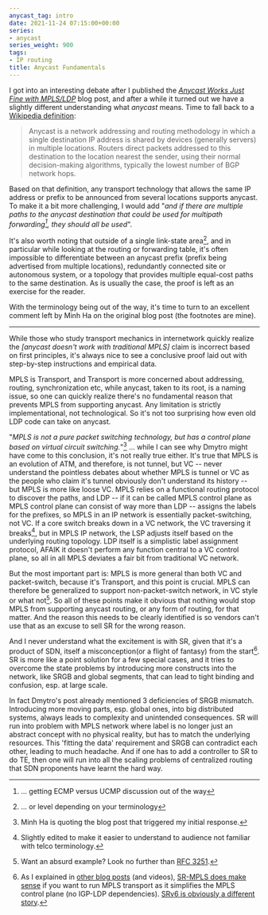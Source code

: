 ```yaml
---
anycast_tag: intro
date: 2021-11-24 07:15:00+00:00
series:
- anycast
series_weight: 900
tags:
- IP routing
title: Anycast Fundamentals
---
```

I got into an interesting debate after I published the _[Anycast Works Just Fine with MPLS/LDP](/2021/11/anycast-mpls.html)_ blog post, and after a while it turned out we have a slightly different understanding what *anycast* means. Time to fall back to a [Wikipedia definition](https://en.wikipedia.org/wiki/Anycast):

> Anycast is a network addressing and routing methodology in which a single destination IP address is shared by devices (generally servers) in multiple locations. Routers direct packets addressed to this destination to the location nearest the sender, using their normal decision-making algorithms, typically the lowest number of BGP network hops.

Based on that definition, any transport technology that allows the same IP address or prefix to be announced from several locations supports anycast. To make it a bit more challenging, I would add "_and if there are multiple paths to the anycast destination that could be used for multipath forwarding[^UCMP], they should all be used_".
<!--more-->
It's also worth noting that outside of a single link-state area[^LEV], and in particular while looking at the routing or forwarding table, it's often impossible to differentiate between an anycast prefix (prefix being advertised from multiple locations), redundantly connected site or autonomous system, or a topology that provides multiple equal-cost paths to the same destination. As is usually the case, the proof is left as an exercise for the reader.

[^UCMP]: ... getting ECMP versus UCMP discussion out of the way

[^LEV]: ... or level depending on your terminology

With the terminology being out of the way, it's time to turn to an excellent comment left by Minh Ha on the original blog post (the footnotes are mine).

---

While those who study transport mechanics in internetwork quickly realize the *[anycast doesn't work with traditional MPLS]* claim is incorrect based on first principles, it's always nice to see a conclusive proof laid out with step-by-step instructions and empirical data.

MPLS is Transport, and Transport is more concerned about addressing, routing, synchronization etc, while anycast, taken to its root, is a naming issue, so one can quickly realize there's no fundamental reason that prevents MPLS from supporting anycast. Any limitation is strictly implementational, not technological. So it's not too surprising how even old LDP code can take on anycast.

"*MPLS is not a pure packet switching technology, but has a control plane based on virtual circuit switching.*"[^Q1] ... while I can see why Dmytro might have come to this conclusion, it's not really true either. It's true that MPLS is an evolution of ATM, and therefore, is not tunnel, but VC -- never understand the pointless debates about whether MPLS is tunnel or VC as the people who claim it's tunnel obviously don't understand its history -- but MPLS is more like loose VC. MPLS relies on a functional routing protocol to discover the paths, and LDP -- if it can be called MPLS control plane as MPLS control plane can consist of way more than LDP -- assigns the labels for the prefixes, so MPLS in an IP network is essentially packet-switching, not VC. If a core switch breaks down in a VC network, the VC traversing it breaks[^ED], but in MPLS IP network, the LSP adjusts itself based on the underlying routing topology. LDP itself is a simplistic label assignment protocol, AFAIK it doesn't perform any function central to a VC control plane, so all in all MPLS deviates a fair bit from traditional VC network.

[^Q1]: Minh Ha is quoting the blog post that triggered my initial response.

[^ED]: Slightly edited to make it easier to understand to audience not familiar with telco terminology.

But the most important part is: MPLS is more general than both VC and packet-switch, because it's Transport, and this point is crucial. MPLS can therefore be generalized to support non-packet-switch network, in VC style or what not[^EOM]. So all of these points make it obvious that nothing would stop MPLS from supporting anycast routing, or any form of routing, for that matter. And the reason this needs to be clearly identified is so vendors can't use that as an excuse to sell SR for the wrong reason.

[^EOM]: Want an absurd example? Look no further than [RFC 3251](https://datatracker.ietf.org/doc/html/rfc3251).

And I never understand what the excitement is with SR, given that it's a product of SDN, itself a misconception(or a flight of fantasy) from the start[^SR]. SR is more like a point solution for a few special cases, and it tries to overcome the state problems by introducing more constructs into the network, like SRGB and global segments, that can lead to tight binding and confusion, esp. at large scale.

[^SR]: As I explained in [other blog posts](/tag/segment-routing.html) (and videos), [SR-MPLS does make sense](/2019/04/why-is-mpls-segment-routing-better-than.html) if you want to run MPLS transport as it simplifies the MPLS control plane (no IGP-LDP dependencies). [SRv6 is obviously a different story](/2019/01/srv6-one-tool-to-rule-them-all.html).

In fact Dmytro's post already mentioned 3 deficiencies of SRGB mismatch. Introducing more moving parts, esp. global ones, into big distributed systems, always leads to complexity and unintended consequences. SR will run into problem with MPLS network where label is no longer just an abstract concept with no physical reality, but has to match the underlying resources. This 'fitting the data' requirement and SRGB can contradict each other, leading to much headache. And if one has to add a controller to SR to do TE, then one will run into all the scaling problems of centralized routing that SDN proponents have learnt the hard way.